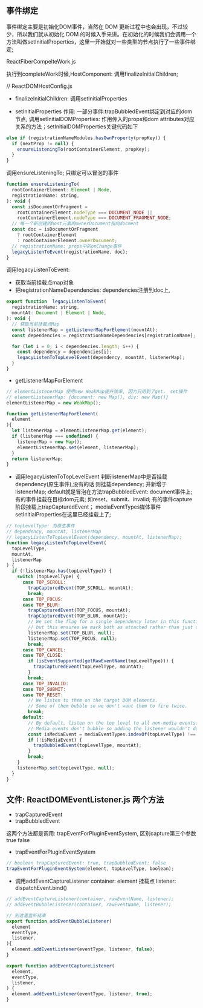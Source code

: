 ## 事件绑定

事件绑定主要是初始化DOM事件，当然在 DOM 更新过程中也会出现，不过较少，所以我们就从初始化 DOM 的时候入手来讲。在初始化的时候我们会调用一个方法叫做setInitialProperties，这里一开始就对一些类型的节点执行了一些事件绑定;

ReactFiberCompelteWork.js

执行到completeWork时候,HostComponent: 调用finalizeInitialChildren; 

// ReactDOMHostConfig.js
- finalizeInitialChildren: 调用setInitialProperties

- setInitialProperties
作用: 一部分事件:trapBubbledEvent绑定到对应的dom节点, 调用setInitialDOMProperties: 作用传入的props和dom attributes对应关系的方法；setInitialDOMProperties关键代码如下

```js
else if (registrationNameModules.hasOwnProperty(propKey)) {
  if (nextProp != null) {
    ensureListeningTo(rootContainerElement, propKey);
  }
}
```

调用ensureListeningTo; 只绑定可以冒泡的事件
```js
function ensureListeningTo(
  rootContainerElement: Element | Node,
  registrationName: string,
): void {
  const isDocumentOrFragment =
    rootContainerElement.nodeType === DOCUMENT_NODE ||
    rootContainerElement.nodeType === DOCUMENT_FRAGMENT_NODE;
  // 每一个新创建的host元素的ownerDocument指向docment
  const doc = isDocumentOrFragment
    ? rootContainerElement
    : rootContainerElement.ownerDocument;
  // registrationName: props中的onChange事件
  legacyListenToEvent(registrationName, doc);
}
```
调用legacyListenToEvent:
- 获取当前挂载点map对象
- 把registrationNameDependencies: dependencies注册到doc上, 

```js
export function  legacyListenToEvent(
  registrationName: string,
  mountAt: Document | Element | Node,
): void {
  // 获取当前挂载点Map
  const listenerMap = getListenerMapForElement(mountAt);
  const dependencies = registrationNameDependencies[registrationName];

  for (let i = 0; i < dependencies.length; i++) {
    const dependency = dependencies[i];
    legacyListenToTopLevelEvent(dependency, mountAt, listenerMap);
  }
}
```
- getListenerMapForElement

```js
// elementListenerMap 使用new WeakMap提升效率, 因为只用到了get， set操作
// elementListenerMap: {document: new Map(), div: new Map()}
elementListenerMap = new WeakMap();

```
```js
function getListenerMapForElement(
  element
){
  let listenerMap = elementListenerMap.get(element);
  if (listenerMap === undefined) {
    listenerMap = new Map();
    elementListenerMap.set(element, listenerMap);
  }
  return listenerMap;
}
```

- 调用legacyListenToTopLevelEvent
判断listenerMap中是否挂载dependency(原生事件),没有的话 则挂载dependency; 并新增于listenerMap; default就是冒泡在方法trapBubbledEvent: document事件上; 有的事件挂载在目标dom元素; 如reset、submit、invalid; 有的事件capture阶段挂载上trapCapturedEvent； mediaEventTypes媒体事件setInitialProperties在这里已经挂载上了;
```js
// topLevelType: 为原生事件
// dependency, mountAt, listenerMap
// legacyListenToTopLevelEvent(dependency, mountAt, listenerMap);
function legacyListenToTopLevelEvent(
  topLevelType,
  mountAt,
  listenerMap
) {
  if (!listenerMap.has(topLevelType)) {
    switch (topLevelType) {
      case TOP_SCROLL:
        trapCapturedEvent(TOP_SCROLL, mountAt);
        break;
      case TOP_FOCUS:
      case TOP_BLUR:
        trapCapturedEvent(TOP_FOCUS, mountAt);
        trapCapturedEvent(TOP_BLUR, mountAt);
        // We set the flag for a single dependency later in this function,
        // but this ensures we mark both as attached rather than just one.
        listenerMap.set(TOP_BLUR, null);
        listenerMap.set(TOP_FOCUS, null);
        break;
      case TOP_CANCEL:
      case TOP_CLOSE:
        if (isEventSupported(getRawEventName(topLevelType))) {
          trapCapturedEvent(topLevelType, mountAt);
        }
        break;
      case TOP_INVALID:
      case TOP_SUBMIT:
      case TOP_RESET:
        // We listen to them on the target DOM elements.
        // Some of them bubble so we don't want them to fire twice.
        break;
      default:
        // By default, listen on the top level to all non-media events.
        // Media events don't bubble so adding the listener wouldn't do anything.
        const isMediaEvent = mediaEventTypes.indexOf(topLevelType) !== -1;
        if (!isMediaEvent) {
          trapBubbledEvent(topLevelType, mountAt);
        }
        break;
    }
    listenerMap.set(topLevelType, null);
  }
}
```

## 文件: ReactDOMEventListener.js 两个方法

- trapCapturedEvent
- trapBubbledEvent

这两个方法都是调用: trapEventForPluginEventSystem, 区别capture第三个参数true false
- trapEventForPluginEventSystem
```js
// boolean trapCapturedEvent: true, trapBubbledEvent: false
trapEventForPluginEventSystem(element, topLevelType, boolean);
```

- 调用addEventCaptureListener
container: element 挂载点
listener: dispatchEvent.bind() 
```js
// addEventCaptureListener(container, rawEventName, listener);
// addEventBubbleListener(container, rawEventName, listener);
```


```js
// 到这里监听结束
export function addEventBubbleListener(
  element
  eventType,
  listener,
){
  element.addEventListener(eventType, listener, false);
}

export function addEventCaptureListener(
  element,
  eventType,
  listener,
) {
  element.addEventListener(eventType, listener, true);
}
```



